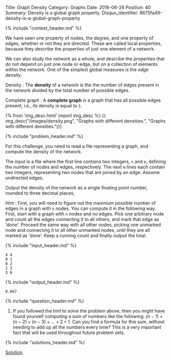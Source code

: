 Title: Graph Density
Category: Graphs
Date: 2016-06-26
Position: 40
Summary: Density is a global graph property.
Disqus_identifier: 8675fa49-density-is-a-global-graph-property

{% include "context_header.md" %}

We have seen one property of nodes, the degree, and one property of edges,
whether or not they are directed. These are called local properties,
because they describe the properties of just one element of a network.

We can also study the network as a whole, and describe the properties that
do not depend on just one node or edge, but on a collection of elements
within the network. One of the simplest global measures is the *edge
density*.

Density[](#density)
: The **density** of a network is the the number of edges present in the
network divided by the total number of possible edges.

Complete graph[](#complete-graph)
: A **complete graph** is a graph that has all possible edges present,
i.e., its density is equal to `1`.

{% from 'img_desc.html' import img_desc %}
{{ img_desc("/images/density.png",
            "Graphs with different densities.",
            "Graphs with different densities.")}}

{% include "problem_header.md" %}

For this challenge, you need to read a file representing a graph, and
compute the density of the network.

The input is a file where the first line contains two integers, `n` and
`m`, defining the number of nodes and edges, respectively. The next `m`
lines each contain two integers, representing two nodes that are joined by
an edge. Assume undirected edges.

Output the density of the network as a single floating point number,
rounded to three decimal places,

Hint
: First, you will need to figure out the maximum possible number of edges
in a graph with `n` nodes. You can compute it in the following way. First,
start with a graph with `n` nodes and no edges. Pick one arbitrary node and
count all the edges connecting it to all others, and mark that edge as
'done'. Proceed the same way with all other nodes, picking one unmarked
node and connecting it to all other unmarked nodes, until they are all
marked as 'done'. Keep a running count and finally output the total.

{% include "input_header.md" %}

```
4 4
0 1
0 2
1 3
3 0
```

{% include "output_header.md" %}

```
0.667
```

{% include "question_header.md" %}

1. If you followed the hint to solve the problem above, then you might have
   found yourself computing a sum of numbers like the following: $(n - 1) +
   (n - 2) + (n - 3) + ... + 2 + 1$. Can you find a formula for this sum,
   without needing to add up all the numbers every time? This is a very
   important fact that will be used throughout future problem sets.


{% include "solutions_header.md" %}

[Solution](https://github.com/Leockard/erdos/blob/master/solutions/graphs/density.py).
